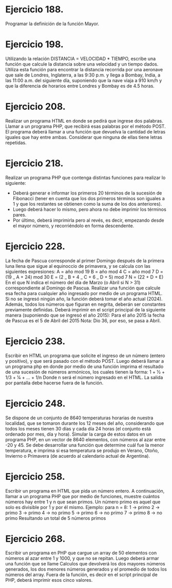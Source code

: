 # Ejercicio 188.

Programar la definición de la función Mayor.

<?php
// El script recibe por GET tres números.
$numero1=$_GET["numero1"];
$numero2=$_GET["numero2"];
$numero3=$_GET["numero3"];

echo "El número “ . Mayor($numero1, $numero2, $numero3) . “ es el más grande";
?>

# Ejercicio 198.

Utilizando la relación DISTANCIA = VELOCIDAD \* TIEMPO, escribe una función que
calcule la distancia sobre una velocidad y un tiempo dados. Utiliza esta función para
encontrar la distancia recorrida por una aeronave que sale de Londres, Inglaterra, a las
9:30 p.m. y llega a Bombay, India, a las 11:00 a.m. del siguiente día, suponiendo que
la nave viaja a 910 km/h y que la diferencia de horarios entre Londres y Bombay es de
4.5 horas.

# Ejercicio 208.

Realizar un programa HTML en donde se pedirá que ingrese dos palabras. Llamar a
un programa PHP, que recibirá esas palabras por el método POST. El programa
deberá llamar a una función que devuelva la cantidad de letras iguales que hay entre
ambas. Considerar que ninguna de ellas tiene letras repetidas.

# Ejercicio 218.

Realizar un programa PHP que contenga distintas funciones para realizar lo siguiente:

- Deberá generar e informar los primeros 20 términos de la sucesión de
  Fibonacci (tener en cuenta que los dos primeros términos son iguales a 1 y que
  los restantes se obtienen como la suma de los dos anteriores).
- Luego deberá hacer lo mismo, pero ahora no debe imprimir los términos pares.
- Por último, deberá imprimirla pero al revés, es decir, empezando desde el
  mayor número, y recorriéndolo en forma descendente.

# Ejercicio 228.

La fecha de Pascua corresponde al primer Domingo después de la primera luna llena
que sigue al equinoccio de primavera, y se calcula con las siguientes expresiones:
A = año mod 19
B = año mod 4
C = año mod 7
D = (19 _ A + 24) mod 30
E = (2 _ B + 4 _ C + 6 _ D + 5) mod 7
N = (22 + D + E)
En el que N indica el número del día de Marzo (o Abril si N > 31) correspondiente al
Domingo de Pascua. Realizar una función que calcule esa fecha para cualquier año
ingresado por medio de un programa HTML. Si no se ingresó ningún año, la función
deberá tomar el año actual (2024). Además, todos los números que figuran en negrita,
deberán ser constantes previamente definidas.
Deberá imprimir en el script principal de la siguiente manera (suponiendo que se
ingresó el año 2015):
Para el año 2015 la fecha de Pascua es el 5 de Abril del 2015
Nota: Dio 36, por eso, se pasa a Abril.

# Ejercicio 238.

Escribir en HTML un programa que solicite el ingreso de un número (entero y positivo),
y que será pasado con el método POST. Luego deberá llamar a un programa php en
donde por medio de una función imprima el resultado de una sucesión de números
armónicos, los cuales tienen la forma:
1 + 1⁄2 + 1/3 + 1⁄4 + ... + 1/n
Donde n será el número ingresado en el HTML. La salida por pantalla debe hacerse
fuera de la función.

# Ejercicio 248.

Se dispone de un conjunto de 8640 temperaturas horarias de nuestra localidad, que se
tomaron durante los 12 meses del año, considerando que todos los meses tienen 30
días y cada día 24 horas (el conjunto está ordenado por mes, día y hora). Simular la
carga de estos datos en un programa PHP, en un vector de 8640 elementos, con
números al azar entre -20 y 45. Se debe desarrollar una función que determine cuál
fue la menor temperatura, e imprima si esa temperatura se produjo en Verano, Otoño,
Invierno o Primavera (de acuerdo al calendario actual de Argentina).

# Ejercicio 258.

Escribir un programa en HTML que pida un número entero. A continuación, llamar a un
programa PHP que por medio de funciones, muestre cuántos números hay entre 1 y n
que sean primos. Un número primo es aquel que solo es divisible por 1 y por él mismo.
Ejemplo: para n = 8:
1 -> primo
2 -> primo
3 -> primo
4 -> no primo
5 -> primo
6 -> no primo
7 -> primo
8 -> no primo
Resultando un total de 5 números primos

# Ejercicio 268.

Escribir un programa en PHP que cargue un array de 50 elementos con números al
azar entre 1 y 1000, y que no se repitan. Luego deberá armar una función que se
llame Calculos que devolverá los dos mayores números generados, los dos menores
números generados y el promedio de todos los números del array. Fuera de la función,
es decir en el script principal de PHP, deberá imprimir esos cinco valores.
